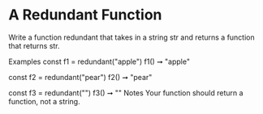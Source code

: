 # A Redundant Function

Write a function redundant that takes in a string str and returns a function that returns str.

Examples
const f1 = redundant("apple")
f1() ➞ "apple"

const f2 = redundant("pear")
f2() ➞ "pear"

const f3 = redundant("")
f3() ➞ ""
Notes
Your function should return a function, not a string.
